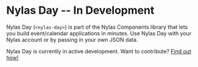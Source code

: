 # Nylas Day -- In Development

Nylas Day (`<nylas-day>`) is part of the Nylas Components library that lets you build event/calendar applications in minutes. Use Nylas Day with your Nylas account or by passing in your own JSON data.

Nylas Day is currently in active development. Want to contribute? [Find out how!](../../CONTRIBUTE.md)
